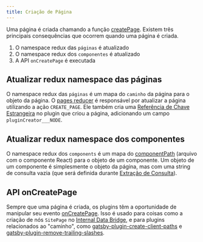 ```yaml
---
title: Criação de Página
---
```


Uma página é criada chamando a função [createPage](/docs/actions/#createPage). Existem três principais consequências que ocorrem quando uma página é criada.

1. O namespace redux das `páginas` é atualizado
2. O namespace redux dos `componentes` é atualizado
3. A API `onCreatePage` é executada

## Atualizar redux namespace das páginas

O namespace redux das `páginas` é um mapa do `caminho` da página para o objeto da página. O [pages reducer](https://github.com/gatsbyjs/gatsby/blob/master/packages/gatsby/src/redux/reducers/pages.js) é responsável por atualizar a página utilizando a ação `CREATE_PAGE`. Ele também cria uma [Referência de Chave Estrangeira](/docs/schema-gql-type/#foreign-key-reference-___node) no plugin que criou a página, adicionando um campo `pluginCreator___NODE`.

## Atualizar redux namespace dos componentes

O namespace redux dos `components` é um mapa do [componentPath](/docs/behind-the-scenes-terminology/#component) (arquivo com o componente React) para o objeto de um componente. Um objeto de um componente é simplesmente o objeto da página, mas com uma string de consulta vazia (que será definida durante [Extração de Consulta](/docs/query-extraction/#store-queries-in-redux)).

## API onCreatePage

Sempre que uma página é criada, os plugins têm a oportunidade de manipular seu evento [onCreatePage](/docs/node-apis/#onCreatePage). Isso é usado para coisas como a criação de nós `SitePage` no [Internal Data Bridge](/docs/internal-data-bridge/), e para plugins relacionados ao "caminho", como [gatsby-plugin-create-client-paths](/packages/gatsby-plugin-create-client-paths/) e [gatsby-plugin-remove-trailing-slashes](/packages/gatsby-plugin-remove-trailing-slashes/).
